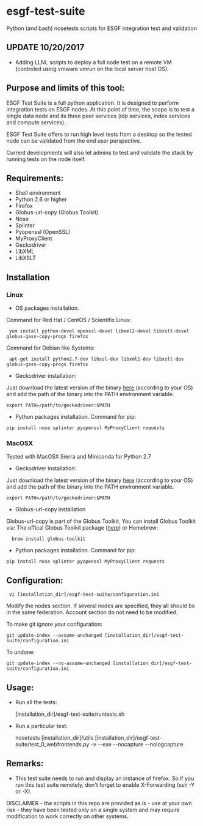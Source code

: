 esgf-test-suite
===============

Python (and bash) nosetests scripts for ESGF integration test and validation

## UPDATE 10/20/2017

* Adding LLNL scripts to deploy a full node test on a remote VM (controled using vmware vmrun on the local server host OS).  


## Purpose and limits of this tool:

ESGF Test Suite is a full python application. It is designed to perform integration tests on ESGF nodes. At this point of time, the scope is to test a single data node and its three peer services (idp services, index services and compute services).

ESGF Test Suite offers to run high level tests from a desktop so the tested node can be validated from the end user perspective.

Current developments will also let admins to test and validate the stack by running tests on the node itself.

## Requirements:

- Shell environment  
- Python 2.6 or higher
- Firefox
- Globus-url-copy (Globus Toolkit)
- Nose
- Splinter
- Pyopenssl (OpenSSL)
- MyProxyClient
- Geckodriver
- LibXML
- LibXSLT

## Installation

### Linux

* OS packages installation.

Command for Red Hat / CentOS / Scientifix Linux:
     
     yum install python-devel openssl-devel libxml2-devel libxslt-devel globus-gass-copy-progs firefox

Command for Debian like Systems:
     
     apt-get install python2.7-dev libssl-dev libxml2-dev libxslt-dev globus-gass-copy-progs firefox

* Geckodriver installation:

Just download the latest version of the binary [here](https://github.com/mozilla/geckodriver/releases)
 (according to your OS) and add the path of the binary into the PATH environment variable.

    export PATH=/path/to/geckodriver:$PATH

* Python packages installation. Command for pip:

```
pip install nose splinter pyopenssl MyProxyClient requests
```

### MacOSX

Tested with MacOSX Sierra and Miniconda for Python 2.7

* Geckodriver installation:

Just download the latest version of the binary [here](https://github.com/mozilla/geckodriver/releases) (according to your OS) and add the path of the binary into the PATH environment variable.

    export PATH=/path/to/geckodriver:$PATH

* Globus-url-copy installation

Globus-url-copy is part of the Globus Toolkit. You can install Globus Toolkit via: The offical Globus Toolkit package ([here](http://toolkit.globus.org/toolkit/downloads/latest-stable/)) or Homebrew:

      brew install globus-toolkit

* Python packages installation. Command for pip:

```
pip install nose splinter pyopenssl MyProxyClient requests
```

## Configuration:

     vi [installation_dir]/esgf-test-suite/configuration.ini   

Modify the nodes section. If several nodes are specified, they all should be in the same federation. Account section do not need to be modified.

To make git ignore your configuration:

```
git update-index --assume-unchanged [installation_dir]/esgf-test-suite/configuration.ini
```

To undone:

```
git update-index --no-assume-unchanged [installation_dir]/esgf-test-suite/configuration.ini
```

## Usage:

* Run all the tests:
     
     [installation_dir]/esgf-test-suite/runtests.sh

* Run a particular test:

     nosetests [installation_dir]/utils [installation_dir]/esgf-test-suite/test_0_webfrontends.py -v --exe --nocapture --nologcapture


## Remarks:

* This test suite needs to run and display an instance of firefox. So if you run this test suite remotely, don't forget to enable X-Forwarding (ssh -Y or -X).

DISCLAIMER - the scripts in this repo are provided as is - use at your own risk - they have been tested only on a single system and may require modification to work correctly on other systems.
